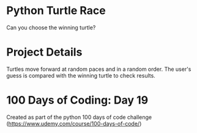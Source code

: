 # Python Turtle Race
Can you choose the winning turtle? 

# Project Details
Turtles move forward at random paces and in a random order. The user's guess is compared with the winning turtle to check results.

# 100 Days of Coding: Day 19
Created as part of the python 100 days of code challenge (https://www.udemy.com/course/100-days-of-code/)
